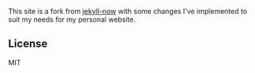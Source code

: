 This site is a fork from [jekyll-now](https://github.com/barryclark/jekyll-now) with some changes I've implemented to suit my needs for my personal website.

## License

MIT
